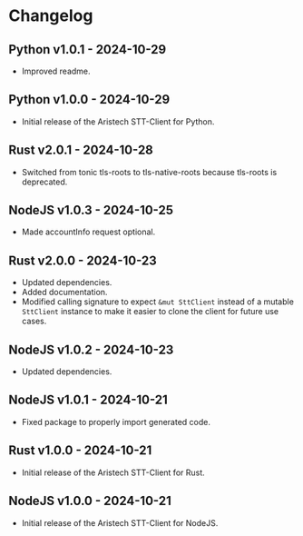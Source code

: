 # Changelog

## Python v1.0.1 - 2024-10-29
- Improved readme.


## Python v1.0.0 - 2024-10-29
- Initial release of the Aristech STT-Client for Python.


## Rust v2.0.1 - 2024-10-28
- Switched from tonic tls-roots to tls-native-roots because tls-roots is deprecated.


## NodeJS v1.0.3 - 2024-10-25
- Made accountInfo request optional.

## Rust v2.0.0 - 2024-10-23
- Updated dependencies.
- Added documentation.
- Modified calling signature to expect `&mut SttClient` instead of a mutable `SttClient` instance to make it easier to clone the client for future use cases.

## NodeJS v1.0.2 - 2024-10-23
- Updated dependencies.


## NodeJS v1.0.1 - 2024-10-21
- Fixed package to properly import generated code.


## Rust v1.0.0 - 2024-10-21
- Initial release of the Aristech STT-Client for Rust.

## NodeJS v1.0.0 - 2024-10-21
- Initial release of the Aristech STT-Client for NodeJS.